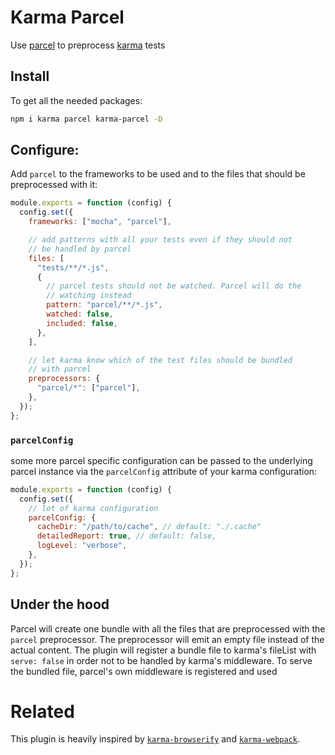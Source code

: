 # Karma Parcel

Use [parcel][] to preprocess [karma][] tests

## Install

To get all the needed packages:

```bash
npm i karma parcel karma-parcel -D
```

## Configure:

Add `parcel` to the frameworks to be used and to the files that should be preprocessed with it:

```js
module.exports = function (config) {
  config.set({
    frameworks: ["mocha", "parcel"],

    // add patterns with all your tests even if they should not
    // be handled by parcel
    files: [
      "tests/**/*.js",
      {
        // parcel tests should not be watched. Parcel will do the
        // watching instead
        pattern: "parcel/**/*.js",
        watched: false,
        included: false,
      },
    ],

    // let karma know which of the test files should be bundled
    // with parcel
    preprocessors: {
      "parcel/*": ["parcel"],
    },
  });
};
```

### `parcelConfig`

some more parcel specific configuration can be passed to the underlying parcel
instance via the `parcelConfig` attribute of your karma configuration:

```js
module.exports = function (config) {
  config.set({
    // lot of karma configuration
    parcelConfig: {
      cacheDir: "/path/to/cache", // default: "./.cache"
      detailedReport: true, // default: false,
      logLevel: "verbose",
    },
  });
};
```

## Under the hood

Parcel will create one bundle with all the files that are preprocessed with
the `parcel` preprocessor. The preprocessor will emit an empty file instead of
the actual content. The plugin will register a bundle file to karma's
fileList with `serve: false` in order not to be handled by karma's middleware.
To serve the bundled file, parcel's own middleware is registered and used

# Related

This plugin is heavily inspired by [`karma-browserify`][karma-browserify] and
[`karma-webpack`][karma-webpack].

[parcel]: https://parceljs.org/
[karma]: https://karma-runner.github.io
[karma-browserify]: https://github.com/nikku/karma-browserify
[karma-webpack]: https://github.com/webpack-contrib/karma-webpack
